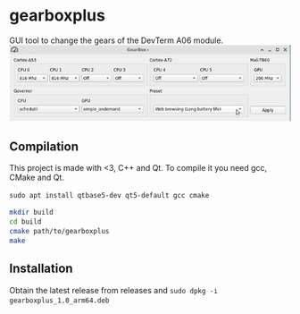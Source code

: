 # gearboxplus

GUI tool to change the gears of the DevTerm A06 module.
![img](./img/img1.PNG)  

## Compilation
This project is made with <3, C++ and Qt. To compile it you need gcc, CMake and Qt.  
 
`sudo apt install qtbase5-dev qt5-default gcc cmake`  

```bash  
mkdir build  
cd build  
cmake path/to/gearboxplus  
make
```

## Installation
Obtain the latest release from releases and `sudo dpkg -i gearboxplus_1.0_arm64.deb`